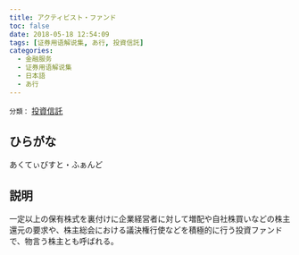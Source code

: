 ```yaml
---
title: アクティビスト・ファンド
toc: false
date: 2018-05-18 12:54:09
tags: [证券用语解说集, あ行, 投資信託]
categories:
  - 金融服务
  - 证券用语解说集
  - 日本語
  - あ行
---
```


`分類：` [投資信託](/tags/投資信託/)

## ひらがな

あくてぃびすと・ふぁんど

## 説明

一定以上の保有株式を裏付けに企業経営者に対して増配や自社株買いなどの株主還元の要求や、株主総会における議決権行使などを積極的に行う投資ファンドで、物言う株主とも呼ばれる。
